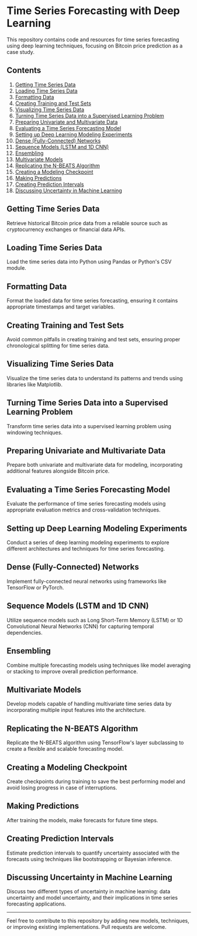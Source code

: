 # Time Series Forecasting with Deep Learning

This repository contains code and resources for time series forecasting using deep learning techniques, focusing on Bitcoin price prediction as a case study.

## Contents

1. [Getting Time Series Data](#getting-time-series-data)
2. [Loading Time Series Data](#loading-time-series-data)
3. [Formatting Data](#formatting-data)
4. [Creating Training and Test Sets](#creating-training-and-test-sets)
5. [Visualizing Time Series Data](#visualizing-time-series-data)
6. [Turning Time Series Data into a Supervised Learning Problem](#turning-time-series-data-into-a-supervised-learning-problem)
7. [Preparing Univariate and Multivariate Data](#preparing-univariate-and-multivariate-data)
8. [Evaluating a Time Series Forecasting Model](#evaluating-a-time-series-forecasting-model)
9. [Setting up Deep Learning Modeling Experiments](#setting-up-deep-learning-modeling-experiments)
10. [Dense (Fully-Connected) Networks](#dense-fully-connected-networks)
11. [Sequence Models (LSTM and 1D CNN)](#sequence-models-lstm-and-1d-cnn)
12. [Ensembling](#ensembling)
13. [Multivariate Models](#multivariate-models)
14. [Replicating the N-BEATS Algorithm](#replicating-the-n-beats-algorithm)
15. [Creating a Modeling Checkpoint](#creating-a-modeling-checkpoint)
16. [Making Predictions](#making-predictions)
17. [Creating Prediction Intervals](#creating-prediction-intervals)
18. [Discussing Uncertainty in Machine Learning](#discussing-uncertainty-in-machine-learning)

## Getting Time Series Data

Retrieve historical Bitcoin price data from a reliable source such as cryptocurrency exchanges or financial data APIs.

## Loading Time Series Data

Load the time series data into Python using Pandas or Python's CSV module.

## Formatting Data

Format the loaded data for time series forecasting, ensuring it contains appropriate timestamps and target variables.

## Creating Training and Test Sets

Avoid common pitfalls in creating training and test sets, ensuring proper chronological splitting for time series data.

## Visualizing Time Series Data

Visualize the time series data to understand its patterns and trends using libraries like Matplotlib.

## Turning Time Series Data into a Supervised Learning Problem

Transform time series data into a supervised learning problem using windowing techniques.

## Preparing Univariate and Multivariate Data

Prepare both univariate and multivariate data for modeling, incorporating additional features alongside Bitcoin price.

## Evaluating a Time Series Forecasting Model

Evaluate the performance of time series forecasting models using appropriate evaluation metrics and cross-validation techniques.

## Setting up Deep Learning Modeling Experiments

Conduct a series of deep learning modeling experiments to explore different architectures and techniques for time series forecasting.

## Dense (Fully-Connected) Networks

Implement fully-connected neural networks using frameworks like TensorFlow or PyTorch.

## Sequence Models (LSTM and 1D CNN)

Utilize sequence models such as Long Short-Term Memory (LSTM) or 1D Convolutional Neural Networks (CNN) for capturing temporal dependencies.

## Ensembling

Combine multiple forecasting models using techniques like model averaging or stacking to improve overall prediction performance.

## Multivariate Models

Develop models capable of handling multivariate time series data by incorporating multiple input features into the architecture.

## Replicating the N-BEATS Algorithm

Replicate the N-BEATS algorithm using TensorFlow's layer subclassing to create a flexible and scalable forecasting model.

## Creating a Modeling Checkpoint

Create checkpoints during training to save the best performing model and avoid losing progress in case of interruptions.

## Making Predictions

After training the models, make forecasts for future time steps.

## Creating Prediction Intervals

Estimate prediction intervals to quantify uncertainty associated with the forecasts using techniques like bootstrapping or Bayesian inference.

## Discussing Uncertainty in Machine Learning

Discuss two different types of uncertainty in machine learning: data uncertainty and model uncertainty, and their implications in time series forecasting applications.

---

Feel free to contribute to this repository by adding new models, techniques, or improving existing implementations. Pull requests are welcome.
